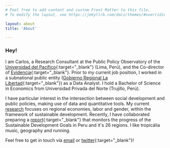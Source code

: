 ```yaml
---
# Feel free to add content and custom Front Matter to this file.
# To modify the layout, see https://jekyllrb.com/docs/themes/#overriding-theme-defaults

layout: about
title: 'About'

---
```


### Hey!

I am Carlos, a Research Consultant at the Public Policy Observatory of the [Universidad del Pacífico](https://www.up.edu.pe/egp/){:target="_blank"} (Lima, Perú), and the Co-director of [Evidencia](https://evidencia-pe.com/blog/){:target="_blank"}. Prior to my current job position, I worked in a subnational public entity ([Gobierno Regional La Libertad](https://www.gob.pe/regionlalibertad){:target="_blank"}) as a Data Analyst. I hold a Bachelor of Science in Economics from Universidad Privada del Norte (Trujillo, Perú). 

I have particular interest in the intersection between social development and public policies, making use of data and quantitative tools. My current [research](02_research.markdown) focuses on regional economies, labor and gender, within the framework of sustainable development. Recently, I have collaborated preparing a [report](https://www.up.edu.pe/egp/observatorio/informe-ODS-Peru-observatorio-politicas-publicas-escuela-gestion-publica-universidad-pacifico/){:target="_blank"} that monitors the progress of the Sustainable Development Goals in Peru and it's 26 regions. I like tropicália music, geography and running.

Feel free to get in touch via [email](mailto:caerevoredo@gmail.com) or [twitter](https://twitter.com/caerevoredo){:target="_blank"}!
